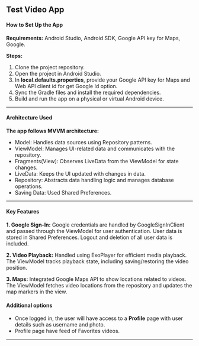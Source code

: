 ## Test Video App

#### How to Set Up the App

   **Requirements:** Android Studio, Android SDK, Google API key for Maps, Google.
   
   **Steps:**
   1. Clone the project repository.
   2. Open the project in Android Studio.
   3. In **local.defaults.properties**, provide your Google API key for Maps and Web API client id for get Google Id option.
   4. Sync the Gradle files and install the required dependencies.
   5. Build and run the app on a physical or virtual Android device.
____

#### Architecture Used

   **The app follows MVVM architecture:**
   
+ Model: Handles data sources using Repository patterns.
+ ViewModel: Manages UI-related data and communicates with the repository.
+ Fragments(View): Observes LiveData from the ViewModel for state changes.
+ LiveData: Keeps the UI updated with changes in data.
+ Repository: Abstracts data handling logic and manages database operations.
+ Saving Data: Used Shared Preferences.
____ 

#### Key Features

**1. Google Sign-In:** Google credentials are handled by GoogleSignInClient and passed through the ViewModel for user authentication. User data is stored in Shared Preferences. Logout and deletion of all user data is included.

**2. Video Playback:** Handled using ExoPlayer for efficient media playback. The ViewModel tracks playback state, including saving/restoring the video position. 

**3. Maps:** Integrated Google Maps API to show locations related to videos. The ViewModel fetches video locations from the repository and updates the map markers in the view.

#### Additional options

+ Once logged in, the user will have access to a **Profile** page with user details such as username and photo.
+ Profile page have feed of Favorites videos.
____ 
